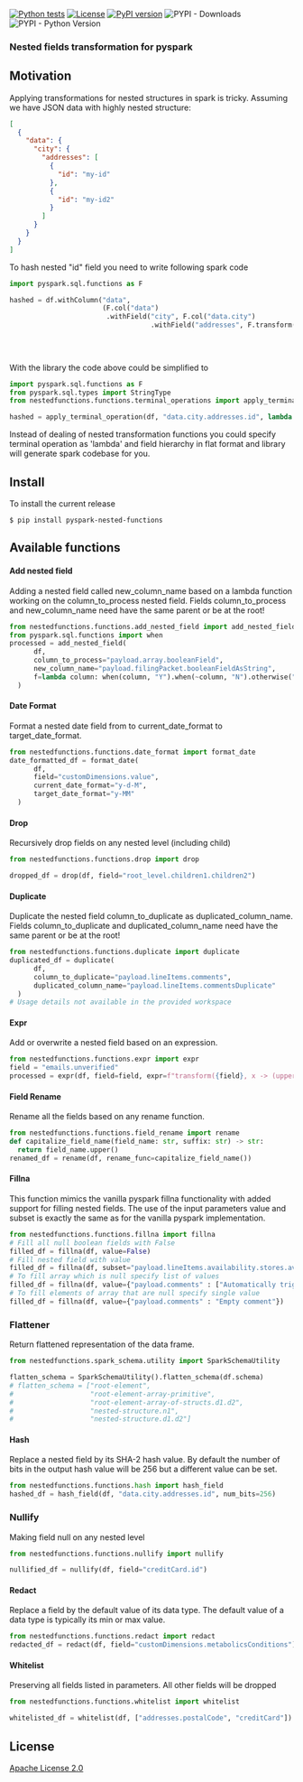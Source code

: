 [![Python tests](https://github.com/golosegor/pyspark-nested-fields-functions/actions/workflows/python-tests.yml/badge.svg)](https://github.com/golosegor/pyspark-nested-fields-functions/actions/workflows/python-tests.yml)
[![License](https://img.shields.io/badge/License-Apache_2.0-blue.svg)](https://opensource.org/licenses/Apache-2.0)
[![PyPI version](https://badge.fury.io/py/pyspark-nested-functions.svg)](https://badge.fury.io/py/pyspark-nested-functions)
![PYPI - Downloads](https://static.pepy.tech/badge/pyspark-nested-functions)
![PYPI - Python Version](https://img.shields.io/pypi/pyversions/pyspark-nested-functions.svg)

### Nested fields transformation for pyspark

## Motivation

Applying transformations for nested structures in spark is tricky.
Assuming we have JSON data with highly nested structure:

```json
[
  {
    "data": {
      "city": {
        "addresses": [
          {
            "id": "my-id"
          },
          {
            "id": "my-id2"
          }
        ]
      }
    }
  }
]
```

To hash nested "id" field you need to write following spark code

```python
import pyspark.sql.functions as F

hashed = df.withColumn("data",
                       (F.col("data")
                        .withField("city", F.col("data.city")
                                   .withField("addresses", F.transform("data.city.addresses",
                                                                       lambda c: c.withField("id",
                                                                                             F.sha2(c.getField("id"),
                                                                                                    256)))))))
```

With the library the code above could be simplified to

```python
import pyspark.sql.functions as F
from pyspark.sql.types import StringType
from nestedfunctions.functions.terminal_operations import apply_terminal_operation

hashed = apply_terminal_operation(df, "data.city.addresses.id", lambda c, t: F.sha2(c.cast(StringType()), 256))
```

Instead of dealing of nested transformation functions you could specify terminal operation as 'lambda' and field
hierarchy in flat format and library will generate spark codebase for you.

## Install

To install the current release

```
$ pip install pyspark-nested-functions
```

## Available functions

#### Add nested field

Adding a nested field called new_column_name based on a lambda function working on the column_to_process nested field.
Fields column_to_process and new_column_name need have the same parent or be at the root!

```python
from nestedfunctions.functions.add_nested_field import add_nested_field
from pyspark.sql.functions import when
processed = add_nested_field(
      df,
      column_to_process="payload.array.booleanField",
      new_column_name="payload.filingPacket.booleanFieldAsString",
      f=lambda column: when(column, "Y").when(~column, "N").otherwise(""),
  )
```

#### Date Format

Format a nested date field from to current_date_format to target_date_format.

```python
from nestedfunctions.functions.date_format import format_date
date_formatted_df = format_date(
      df,
      field="customDimensions.value",
      current_date_format="y-d-M",
      target_date_format="y-MM"
  )
```

#### Drop

Recursively drop fields on any nested level (including child)

```python
from nestedfunctions.functions.drop import drop

dropped_df = drop(df, field="root_level.children1.children2")
```

#### Duplicate

Duplicate the nested field column_to_duplicate as duplicated_column_name.
Fields column_to_duplicate and duplicated_column_name need have the same parent or be at the root!

```python
from nestedfunctions.functions.duplicate import duplicate
duplicated_df = duplicate(
      df,
      column_to_duplicate="payload.lineItems.comments",
      duplicated_column_name="payload.lineItems.commentsDuplicate"
  )
# Usage details not available in the provided workspace
```

#### Expr

Add or overwrite a nested field based on an expression.

```python
from nestedfunctions.functions.expr import expr
field = "emails.unverified"
processed = expr(df, field=field, expr=f"transform({field}, x -> (upper(x)))")
```

#### Field Rename

Rename all the fields based on any rename function.

```python
from nestedfunctions.functions.field_rename import rename
def capitalize_field_name(field_name: str, suffix: str) -> str:
  return field_name.upper()
renamed_df = rename(df, rename_func=capitalize_field_name())
```

#### Fillna

This function mimics the vanilla pyspark fillna functionality with added support for filling nested fields.
The use of the input parameters value and subset is exactly the same as for the vanilla pyspark implementation.

```python
from nestedfunctions.functions.fillna import fillna
# Fill all null boolean fields with False
filled_df = fillna(df, value=False)
# Fill nested field with value
filled_df = fillna(df, subset="payload.lineItems.availability.stores.availableQuantity", value=0)
# To fill array which is null specify list of values
filled_df = fillna(df, value={"payload.comments" : ["Automatically triggered stock check"]})
# To fill elements of array that are null specify single value
filled_df = fillna(df, value={"payload.comments" : "Empty comment"})
```

### Flattener

Return flattened representation of the data frame.

```python
from nestedfunctions.spark_schema.utility import SparkSchemaUtility

flatten_schema = SparkSchemaUtility().flatten_schema(df.schema)
# flatten_schema = ["root-element",
#                   "root-element-array-primitive",
#                   "root-element-array-of-structs.d1.d2",
#                   "nested-structure.n1",
#                   "nested-structure.d1.d2"]
```

#### Hash

Replace a nested field by its SHA-2 hash value.
By default the number of bits in the output hash value will be 256 but a different value can be set.

```python
from nestedfunctions.functions.hash import hash_field
hashed_df = hash_field(df, "data.city.addresses.id", num_bits=256)
```

### Nullify

Making field null on any nested level

```python
from nestedfunctions.functions.nullify import nullify

nullified_df = nullify(df, field="creditCard.id")
```

#### Redact

Replace a field by the default value of its data type.
The default value of a data type is typically its min or max value.

```python
from nestedfunctions.functions.redact import redact
redacted_df = redact(df, field="customDimensions.metabolicsConditions")
```

#### Whitelist

Preserving all fields listed in parameters. All other fields will be dropped

```python
from nestedfunctions.functions.whitelist import whitelist

whitelisted_df = whitelist(df, ["addresses.postalCode", "creditCard"]) 
```

## License

[Apache License 2.0](LICENSE)